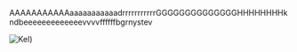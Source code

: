 AAAAAAAAAAAaaaaaaaaaaadrrrrrrrrrrrGGGGGGGGGGGGGGHHHHHHHHkndbeeeeeeeeeeeeevvvvffffffbgrnystev


![Kel](https://tenor.com/view/omori-omori-kel-gif-17749109433997633561))
